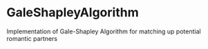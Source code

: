 # GaleShapleyAlgorithm
Implementation of Gale-Shapley Algorithm for matching up potential romantic partners
